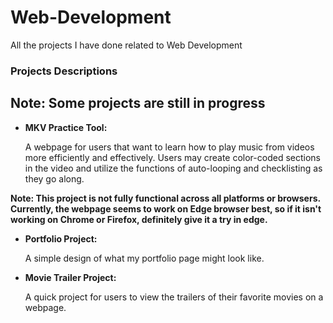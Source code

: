 # Web-Development #

All the projects I have done related to Web Development

### Projects Descriptions ###
**Note: Some projects are still in progress**
---------------------------------------------

* **MKV Practice Tool:** 

  A webpage for users that want to learn how to play music from videos more efficiently and effectively.
  Users may create color-coded sections in the video and utilize the functions of auto-looping and checklisting as they go along.

**Note: This project is not fully functional across all platforms or browsers. Currently, the webpage seems to work on Edge browser best, so if it isn't working on Chrome or Firefox, definitely give it a try in edge.**

* **Portfolio Project:** 

  A simple design of what my portfolio page might look like.  
  
* **Movie Trailer Project:** 

  A quick project for users to view the trailers of their favorite movies on a webpage. 

